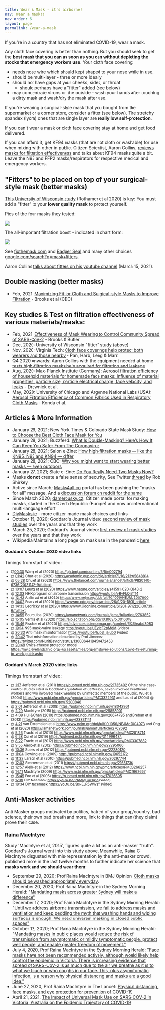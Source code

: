 ```yaml
---
title: Wear A Mask - it's airborne!
nav: Wear a Mask!!
nav_order: 6
layout: page
permalink: /wear-a-mask
---
```


If you're in a country that has not eliminated COVID-19, wear a mask.

Any cloth face covering is better than nothing. But you should seek to get the **best mask that you can as soon as you can without depleting the stocks that emergency workers use**. Your cloth face covering:

* needs nose wire which should kept shaped to your nose while in use.
* should be multi-layer - three or more ideally
* should not have gaps at your cheeks, sides, or throat
  * should perhaps have a "fitter" added (see below)
* may concentrate virons on the outside - wash your hands after touching a dirty mask and wash/dry the mask after use.

If you're wearing a surgical-style mask that you bought from the supermarket or a corner store, consider a fitter (see below). The stretchy spandex (lycra) ones that are single layer are **really low self-protection**. 

If you can't wear a mask or cloth face covering stay at home and get food delivered. 

If you can afford it, get KF94 masks (that are not cloth or washable) for use when mixing with other in public. Citizen Scientist, Aaron Collins, [reviews masks for filtration effectiveness](https://www.youtube.com/channel/UC3fF_rzkmZD0ufN685YE7lg) and talks about KF94 masks quite a bit.  Leave the N95 and FFP2 masks/respirators for respective medical and emergency workers.

## "Fitters" to be placed on top of your surgical-style mask (better masks)

[This University of Wisconsin study](https://www.medrxiv.org/content/10.1101/2020.12.31.20249101v1.full.pdf) (Rothamer et al 2020) is key: You must add a "fitter" to your **lower quality mask** to protect yourself.

Pics of the four masks they tested:

![](https://user-images.githubusercontent.com/82182/105577025-d36f3b00-5d6e-11eb-8e83-530b27fa6758.png)

The all-important filtration boost - indicated in chart form:

![](https://user-images.githubusercontent.com/82182/105577092-5b554500-5d6f-11eb-97fd-037eba011a96.png)

See [fixthemask.com](https://fixthemask.com/) and [Badger Seal](https://making.engr.wisc.edu/mask-fitter/) and many other choices [google.com/search?q=mask+fitters](https://www.google.com/search?q=mask+fitters).

Aaron Collins [talks about fitters on his youtube channel](https://www.youtube.com/watch?v=1-zRjrwsMWY) (March 15, 2021).

## Double masking (better masks)

* Feb, 2021: [Maximizing Fit for Cloth and Surgical-style Masks to Improve Filtration](https://www.cdc.gov/mmwr/volumes/70/wr/mm7007e1.htm?s_cid=mm7007e1_w) - Brooks et al (CDC)

## Key studies & Test on filtration effectiveness of various materials/masks:

* Feb, 2021: [Effectiveness of Mask Wearing to Control Community Spread of SARS-CoV-2](https://jamanetwork.com/journals/jama/fullarticle/2776536) - Brooks & Butler
* Dec, 2020: University of Wisconsin "fitter" study (above)
* Nov, 2020: Virginia Tech: [Cloth face coverings help protect both wearers and those nearby](https://vtnews.vt.edu/articles/2020/11/eng-marrmasks-1123.html) - Pan, Harb, Leng & Marr.
* Q4 2020 onwards: Aaron Collins with the equipment needed at home [tests high-filtration masks he's acquired for filtration and leakage](https://www.youtube.com/channel/UC3fF_rzkmZD0ufN685YE7lg)
* Aug, 2020: Max-Planck Institute (Germany): [Aerosol filtration efficiency of household materials
  for homemade face masks: Influence of material
  properties, particle size, particle electrical charge,
  face velocity, and leaks](https://www.mpic.de/4745772/update-alltagsmasken-in-weiteren-tests) - Drewnick et al.
* May, 2020: University of Chicago and Argonne National Labs (USA): [Aerosol Filtration Efficiency of Common Fabrics Used in Respiratory Cloth Masks](https://www.ncbi.nlm.nih.gov/pmc/articles/PMC7185834/) - Konda et al.

## Articles & More Information

* January 29, 2021; New York Times & Colorado State Mask Study: [How to Choose the Best Cloth Face Mask for You](https://www.nytimes.com/wirecutter/reviews/best-cloth-face-masks/#how-we-picked-and-tested)
* January 28, 2021; Buzzfeed: [What Is Double-Masking? Here’s How It Can Keep You Safer From The Coronavirus](https://www.buzzfeednews.com/article/skbaer/double-masking-coronavirus-variants)
* January 28, 2021; Salon e-Zine: [How high-filtration masks — like the KN95, N95 and KN94 — differ](https://www.salon.com/2021/01/27/covid-19-face-masks-how-filtration-masks--like-the-kn95-n95-and-kn94--differ/)
* January 28, 2021; CBC: [Why you might want to start wearing better masks — even outdoors](https://www.cbc.ca/news/health/masks-coronavirus-variants-canada-1.5890893)
* January 27, 2021; Slate e-Zine: [Do You Really Need Two Masks Now?](https://slate.com/technology/2021/01/coronavirus-two-masks-when-how.html)
* Masks **do not** create a false sense of security, See Twitter [thread](https://twitter.com/robshirkey/status/1272945481820356608) by Rob Shirkey
* Active since March; [Masks4all.co](https://masks4all.co) portal has been pushing the "masks for all" message. And a [discussion forum on reddit for the same](https://www.reddit.com/r/Masks4All/)
* Since March 2020; [damerousky.cz](https://damerousky.cz/en): Citizen made portal for making masks, started in the Czech Republic (Europe) and now an international multi-language effort
* [DiyMasks.ie](https://diymasks.ie/) - more citizen made mask choices and links
* October 15, 2020; Goddard's Journal video: [second review of mask studies](https://www.youtube.com/watch?v=9CGrBygEQY0) over the years and that they work
* March 25, 2020; Goddard's Journal video: [first review of mask studies](https://www.youtube.com/watch?v=_JH04M04eQQ) over the years and that they work
* Wikipedia Maintains a long page on mask use in the pandemic [here](https://en.wikipedia.org/wiki/Face_masks_during_the_COVID-19_pandemic)

#### Goddard's October 2020 video links

Timings from start of video:

<ul style="font-size: 80%">
    <li><span>@</span><a href="https://youtu.be/watch?v=9CGrBygEQY0&amp;t=30s" >00:30</a>
    <span> Wang et al (2020) </span>
    <a 
       href="https://gh.bmj.com/content/5/5/e002794"
       rel="nofollow" target="_blank" >https://gh.bmj.com/content/5/5/e002794</a></li>
    <li><span>@</span>
    <a  href="https://youtu.be/watch?v=9CGrBygEQY0&amp;t=102s" >01:42</a>
    <span> Chan et al (2020) </span>
    <a 
       href="https://academic.oup.com/cid/article/71/16/2139/5848814"
       rel="nofollow" target="_blank" >https://academic.oup.com/cid/article/71/16/2139/5848814</a></li>
    <li><span>@</span>
    <a  href="https://youtu.be/watch?v=9CGrBygEQY0&amp;t=328s" >05:28</a>
    <span> Chu et al (2020) </span>
    <a 
       href="https://www.thelancet.com/journals/lancet/article/PIIS0140-6736(20)31142-9/fulltext"
       rel="nofollow" target="_blank" >https://www.thelancet.com/journals/lancet/article/PIIS0140-6736(20)31142-9/fulltext</a></li>
    <li><span>@</span>
    <a  href="https://youtu.be/watch?v=9CGrBygEQY0&amp;t=607s" >10:07</a>
    <span> Leung et al (2020) </span>
    <a 
       href="https://www.nature.com/articles/s41591-020-0843-2"
       rel="nofollow" target="_blank" >https://www.nature.com/articles/s41591-020-0843-2</a></li>
    <li><span>@</span>
    <a  href="https://youtu.be/watch?v=9CGrBygEQY0&amp;t=723s" >12:03</a>
    <span> NHK program on airborne transmission </span>
    <a 
       href="https://youtu.be/watch?v=vBvFkQizTT4"
       >https://youtu.be/vBvFkQizTT4</a></li>
    <li><span>@</span>
    <a  href="https://youtu.be/watch?v=9CGrBygEQY0&amp;t=762s" >12:42</a>
    <span> Anfinrud et al (2020) </span><a 
       href="https://www.nejm.org/doi/full/10.1056/NEJMc2007800">https://www.nejm.org/doi/full/10.1056/NEJMc2007800</a></li>
    <li><span>@</span>
    <a  href="https://youtu.be/watch?v=9CGrBygEQY0&amp;t=842s" >14:02</a>
    <span> Fears et al (2020) </span>
    <a 
       href="https://wwwnc.cdc.gov/eid/article/26/9/20-1806_article"
       rel="nofollow" target="_blank" >https://wwwnc.cdc.gov/eid/article/26/9/20-1806_article</a></li>
    <li><span>@</span>
    <a  href="https://youtu.be/watch?v=9CGrBygEQY0&amp;t=873s" >14:33</a>
    <span> Lednicky et al (2020) </span>
    <a 
       href="https://www.ijidonline.com/article/S1201-9712(20)30739-6/fulltext"
       rel="nofollow" target="_blank" >https://www.ijidonline.com/article/S1201-9712(20)30739-6/fulltext</a></li>
    <li><span>@</span>
    <a  href="https://youtu.be/watch?v=9CGrBygEQY0&amp;t=895s" >14:55</a>
    <span> Bourouiba (2020) </span>
    <a 
       href="https://jamanetwork.com/journals/jama/fullarticle/2763852"
       rel="nofollow" target="_blank" >https://jamanetwork.com/journals/jama/fullarticle/2763852</a></li>
    <li><span>@</span>
    <a  href="https://youtu.be/watch?v=9CGrBygEQY0&amp;t=905s" >15:05</a>
    <span> Verma et al (2020) </span>
    <a 
       href="https://aip.scitation.org/doi/10.1063/5.0016018"
       rel="nofollow" target="_blank" >https://aip.scitation.org/doi/10.1063/5.0016018</a></li>
    <li><span>@</span>
    <a  href="https://youtu.be/watch?v=9CGrBygEQY0&amp;t=1006s" >16:46</a>
    <span> Fischer et al (2020) </span>
    <a 
       href="https://advances.sciencemag.org/content/6/36/eabd3083"
       rel="nofollow" target="_blank" >https://advances.sciencemag.org/content/6/36/eabd3083</a></li>
    <li><span>@</span>
    <a  href="https://youtu.be/watch?v=9CGrBygEQY0&amp;t=1154s" >19:14</a>
    <span> N95 mask-valve leakage </span>
    <a  href="https://youtu.be/watch?v=JEy1cF2pMdM"
       >https://youtu.be/JEy1cF2pMdM</a> (video)</li>
    <li><span>@</span>
    <a  href="https://youtu.be/watch?v=9CGrBygEQY0&amp;t=1233s" >20:33</a>
    <span> Anti-mask misinformation </span>
    <a  href="https://youtu.be/watch?v=hJpS_jajub0"
       >https://youtu.be/hJpS_jajub0</a> (video)</li>
    <li><span>@</span>
    <a  href="https://youtu.be/watch?v=9CGrBygEQY0&amp;t=1242s" >20:42</a>
    <span> That misinformation debunked by Prof Jimenez </span>
    <a 
       href="https://twitter.com/NuritBaytch/status/1300064418458472453"
       rel="nofollow" target="_blank" >https://twitter.com/NuritBaytch/status/1300064418458472453</a></li>
    <li><span>@</span>
    <a  href="https://youtu.be/watch?v=9CGrBygEQY0&amp;t=1249s" >20:49</a>
    <span> Swiss-cheese protection model </span>
    <a 
       href="https://my.clevelandclinic.org/-/scassets/files/org/employer-solutions/covid-19-returning-to-work-guide.ashx"
       rel="nofollow" target="_blank" >https://my.clevelandclinic.org/-/scassets/files/org/employer-solutions/covid-19-returning-to-work-guide.ashx</a></li>
</ul>

#### Goddard's March 2020 video links

Timings from start of video:

<ul style="font-size: 80%">
<li>
    @ <a href="https://youtu.be/watch?v=_JH04M04eQQ&amp;t=77s" >1:17</a>
    <span>Jefferson et al (2011)</span>
    <a href="https://pubmed.ncbi.nlm.nih.gov/21735402/"
        rel="nofollow" target="_blank">https://pubmed.ncbi.nlm.nih.gov/21735402</a>
    <span>
Of the nine case-control studies cited in Goddard's quotation of Jefferson, seven involved healthcare workers and two involved mask wearing by uninfected members of the public, Wu et al (2004) </span>
    <a href="https://www.ncbi.nlm.nih.gov/pmc/articles/PMC3322931/"
        rel="nofollow" target="_blank">https://www.ncbi.nlm.nih.gov/pmc/articles/PMC3322931</a>
    <span> and Lau et al (2004) @ </span>
    <a href="https://pubmed.ncbi.nlm.nih.gov/15200846/"
       rel="nofollow" target="_blank" >https://pubmed.ncbi.nlm.nih.gov/15200846</a></li>
    <li><span>@</span>
    <a href="https://youtu.be/watch?v=_JH04M04eQQ&amp;t=121s" >2:01</a>
    <span> Jefferson et al (2008) </span>
    <a href="https://pubmed.ncbi.nlm.nih.gov/18042961/"
       rel="nofollow" target="_blank" >https://pubmed.ncbi.nlm.nih.gov/18042961</a></li>
    <li><span>@</span>
    <a href="https://youtu.be/watch?v=_JH04M04eQQ&amp;t=121s" >2:29</a> <span>MacIntyre (2015) </span>
    <a href="https://pubmed.ncbi.nlm.nih.gov/25858901/"
        rel="nofollow" target="_blank">https://pubmed.ncbi.nlm.nih.gov/25858901</a></li>
    <li><span>@</span>
    <a href="https://youtu.be/watch?v=_JH04M04eQQ&amp;t=249s" >4:09</a>
    <span> Hui &amp; Chan (2010) </span>
    <a href="https://pubmed.ncbi.nlm.nih.gov/20674795/"
        rel="nofollow" target="_blank">https://pubmed.ncbi.nlm.nih.gov/20674795</a>
    <span> and Breban et al (2013) </span>
    <a href="https://pubmed.ncbi.nlm.nih.gov/23831141/"
       rel="nofollow" target="_blank" >https://pubmed.ncbi.nlm.nih.gov/23831141</a></li>
    <li><span>@</span>
    <a href="https://youtu.be/watch?v=_JH04M04eQQ&amp;t=261s" >4:21</a>
    <span> van Doremalen et al </span>
    <a href="https://www.nejm.org/doi/full/10.1056/NEJMc2004973"
        rel="nofollow" target="_blank">https://www.nejm.org/doi/full/10.1056/NEJMc2004973</a>
    <span> and Ong et al (2020) </span>
    <a href="https://jamanetwork.com/journals/jama/fullarticle/2762692"
        rel="nofollow" target="_blank">https://jamanetwork.com/journals/jama/fullarticle/2762692</a></li>
    <li><span>@</span>
    <a href="https://youtu.be/watch?v=_JH04M04eQQ&amp;t=326s" >5:26</a>
    <span> Tracht et al (2010) </span>
    <a href="https://www.ncbi.nlm.nih.gov/pmc/articles/PMC2818714/"
        rel="nofollow" target="_blank">https://www.ncbi.nlm.nih.gov/pmc/articles/PMC2818714</a></li>
    <li><span>@</span>
    <a href="https://youtu.be/watch?v=_JH04M04eQQ&amp;t=418s" >6:58</a>
    <span> Cui et al (2019) </span>
    <a href="https://pubmed.ncbi.nlm.nih.gov/31499643/"
        rel="nofollow" target="_blank">https://pubmed.ncbi.nlm.nih.gov/31499643/.</a></li>
    <li><span>@</span>
    <a href="https://youtu.be/watch?v=_JH04M04eQQ&amp;t=502s" >8:22</a>
    <span> Tracht et al (2012) </span>
    <a href="https://www.ncbi.nlm.nih.gov/pmc/articles/PMC3307882/"
        rel="nofollow" target="_blank">https://www.ncbi.nlm.nih.gov/pmc/articles/PMC3307882</a></li>
    <li><span>@</span>
    <a href="https://youtu.be/watch?v=_JH04M04eQQ&amp;t=595s" >9:55</a>
    <span> Aiello et al (2012) </span>
    <a href="https://pubmed.ncbi.nlm.nih.gov/22295066/"
        rel="nofollow" target="_blank">https://pubmed.ncbi.nlm.nih.gov/22295066</a></li>
    <li><span>@</span>
    <a href="https://youtu.be/watch?v=_JH04M04eQQ&amp;t=636s" >10:36</a>
    <span> Suess et al (2012) </span>
    <a href="https://pubmed.ncbi.nlm.nih.gov/22280120/"
        rel="nofollow" target="_blank">https://pubmed.ncbi.nlm.nih.gov/22280120</a></li>
    <li><span>@</span>
    <a href="https://youtu.be/watch?v=_JH04M04eQQ&amp;t=664s" >11:04</a>
    <span> Cowling et al (2009) </span>
    <a href="https://pubmed.ncbi.nlm.nih.gov/19652172/"
        rel="nofollow" target="_blank">https://pubmed.ncbi.nlm.nih.gov/19652172</a></li>
    <li><span>@</span>
    <a href="https://youtu.be/watch?v=_JH04M04eQQ&amp;t=692s" >11:32</a>
    <span> Larson et al (2010) </span>
    <a href="https://pubmed.ncbi.nlm.nih.gov/20297744/"
        rel="nofollow" target="_blank">https://pubmed.ncbi.nlm.nih.gov/20297744</a></li>
    <li><span>@</span>
    <a href="https://youtu.be/watch?v=_JH04M04eQQ&amp;t=723s" >12:03</a>
    <span> Simmerman et al (2011) </span>
    <a href="https://pubmed.ncbi.nlm.nih.gov/21651736"
        rel="nofollow" target="_blank">https://pubmed.ncbi.nlm.nih.gov/21651736</a></li>
    <li><span>@</span>
    <a href="https://youtu.be/watch?v=_JH04M04eQQ&amp;t=777s" >12:57</a>
    <span> Aiello et al (2012) </span>
    <a href="https://www.ncbi.nlm.nih.gov/pmc/articles/PMC3266257/"
        rel="nofollow" target="_blank">https://www.ncbi.nlm.nih.gov/pmc/articles/PMC3266257</a></li>
    <li><span>@</span>
    <a href="https://youtu.be/watch?v=_JH04M04eQQ&amp;t=851s" >14:11</a>
    <span> MacIntyre (2009) </span>
    <a href="https://www.ncbi.nlm.nih.gov/pmc/articles/PMC2662657/"
       rel="nofollow" target="_blank" >https://www.ncbi.nlm.nih.gov/pmc/articles/PMC2662657</a></li>
    <li><span>@</span>
    <a href="https://youtu.be/watch?v=_JH04M04eQQ&amp;t=945s" >15:45</a>
    <span> Foo et al (2006) </span>
    <a href="https://pubmed.ncbi.nlm.nih.gov/17026695/"
       rel="nofollow" target="_blank" >https://pubmed.ncbi.nlm.nih.gov/17026695</a></li>
    <li><span>@</span>
    <a href="https://youtu.be/watch?v=_JH04M04eQQ&amp;t=1039s" >17:19</a>
    <span> DIY facemask </span>
    <a href="https://youtu.be/watch?v=Pb59qBUNg1o" >https://youtu.be/Pb59qBUNg1o</a> (video)</li>
    <li><span>@</span>
    <a href="https://youtu.be/watch?v=_JH04M04eQQ&amp;t=1114s" >18:34</a>
    <span> DIY facemask </span>
    <a href="https://youtu.be/watch?v=Bs-E_R5WWsY" >https://youtu.be/Bs-E_R5WWsY</a> (video)</li>
</ul>

## Anti-Masker activities

Anti Masker groups motivated by politics, hatred of your group/country, bad science, their own bad breath and more, link to things that can (they claim) prove their case.

### Raina MacIntyre

Study 'MacIntyre et al, 2015', figures quite a lot as an anti-masker "truth". Goddard's Journal went into this study above. Meanwhile, Raina C MacIntyre disgusted with mis-representation by the anti-masker crowd, published more in the last twelve months to further indicate her science that **masks work and we should wear them**:

* September 29, 2020; Prof Raina MacIntyre in BMJ Opinion: [Cloth masks should be washed appropriately everyday](https://blogs.bmj.com/bmj/2020/09/29/raina-macintyre-cloth-masks-should-be-washed-appropriately-everyday/).
* December 20, 2020; Prof Raina MacIntyre in the Sydney Morning Herald: ["Mandating masks across greater Sydney will make a difference"](https://www.smh.com.au/national/yule-be-sorry-why-sydney-is-facing-a-super-spreading-disaster-20201220-p56p0r.html)
* December 17, 2020; Prof Raina MacIntyre in the Sydney Morning Herald: ["Until we address airborne transmission, we fail to address masks and ventilation and keep peddling the myth that washing hands and wiping surfaces is enough. We need universal masking in closed public spaces"](https://www.smh.com.au/national/it-s-no-time-to-breathe-easy-sydney-the-holiday-covid-threat-is-serious-20201217-p56oew.html)
* October 12, 2020; Prof Raina MacIntyre in the Sydney Morning Herald: ["Mandating masks in public places would reduce the risk of transmission from asymptomatic or mildly symptomatic people, protect well people, and enable greater freedom of movement."](https://www.smh.com.au/politics/nsw/nsw-could-relax-social-distancing-rules-for-venues-but-only-if-masks-are-mandated-20201011-p563zg.html)
* July 4, 2020, Prof Raina MacIntyre in the Sydney Morning Herald: ["Face masks have not been recommended actively, although would likely help control the epidemic in Victoria. There is increasing evidence that spread of SARS-CoV-2 is as much due to the air we breathe as it is to what we touch or who coughs in our face. This, plus asymptomatic infection, is a reason why physical distancing and masks are a good idea."](https://www.smh.com.au/national/nsw-should-be-worried-but-not-not-just-by-the-risk-of-transmission-from-victoria-20200703-p558r1.html)
* June 27, 2020, Prof Raina MacIntyre in The Lancet: [Physical distancing, face masks, and eye protection for prevention of COVID-19](https://www.thelancet.com/journals/lancet/article/PIIS0140-6736(20)31183-1/fulltext?ref=tjournal.ru)
* April 21, 2021, [The Impact of Universal Mask Use on SARS-COV-2 in Victoria, Australia on the Epidemic Trajectory of COVID-19](https://www.frontiersin.org/articles/10.3389/fpubh.2021.625499/full)